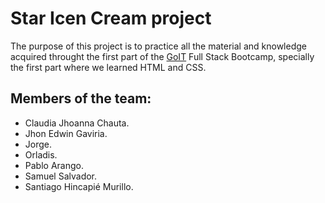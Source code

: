 # Star Icen Cream project 
The purpose of this project is to practice all the material and knowledge acquired throught the first part of the [GoIT](https://goit.global/ph/) Full Stack Bootcamp, specially the first part where we learned HTML and CSS.

## Members of the team: 
- Claudia Jhoanna Chauta. 
- Jhon Edwin Gaviria.
- Jorge. 
- Orladis. 
- Pablo Arango.
- Samuel Salvador.
- Santiago Hincapié Murillo.

